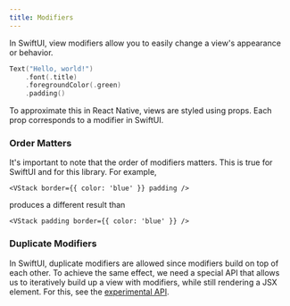 ```yaml
---
title: Modifiers
---
```


In SwiftUI, view modifiers allow you to easily change a view's appearance or behavior.

```swift
Text("Hello, world!")
    .font(.title)
    .foregroundColor(.green)
    .padding()
```

To approximate this in React Native, views are styled using props. Each prop corresponds to a modifier in SwiftUI.

### Order Matters

It's important to note that the order of modifiers matters. This is true for SwiftUI and for this library. For example,

```tsx
<VStack border={{ color: 'blue' }} padding />
```

produces a different result than

```tsx
<VStack padding border={{ color: 'blue' }} />
```

### Duplicate Modifiers

In SwiftUI, duplicate modifiers are allowed since modifiers build on top of each other. To achieve the same effect, we need a special API that allows us to iteratively build up a view with modifiers, while still rendering a JSX element. For this, see the [experimental API](/docs/03-API/09-experimental).
